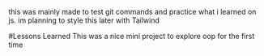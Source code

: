 this was mainly made to test git commands and practice what i learned on js. im planning to style this later with Tailwind



#Lessons Learned
This was a nice mini project to explore oop for the first time 

